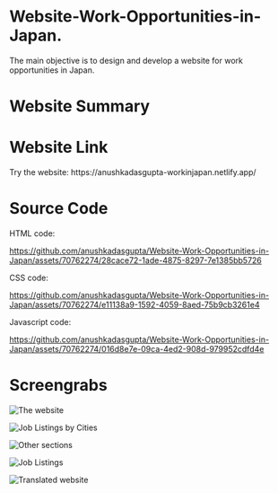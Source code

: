 # Website-Work-Opportunities-in-Japan.
The main objective is to design and develop a website for work opportunities in Japan.           
<h1>Website Summary</h1>

<h1>Website Link</h1>                          
Try the website: https://anushkadasgupta-workinjapan.netlify.app/


<h1>Source Code</h1>    
HTML code:                                                          



https://github.com/anushkadasgupta/Website-Work-Opportunities-in-Japan/assets/70762274/28cace72-1ade-4875-8297-7e1385bb5726           

CSS code:              



https://github.com/anushkadasgupta/Website-Work-Opportunities-in-Japan/assets/70762274/e11138a9-1592-4059-8aed-75b9cb3261e4          

Javascript code:          


https://github.com/anushkadasgupta/Website-Work-Opportunities-in-Japan/assets/70762274/016d8e7e-09ca-4ed2-908d-979952cdfd4e               
<h1>Screengrabs</h1>           

![The website](https://github.com/anushkadasgupta/Website-Work-Opportunities-in-Japan/assets/70762274/dd3aa961-2f9c-4d1a-9695-fa1d5eec94af)                  

![Job Listings by Cities](https://github.com/anushkadasgupta/Website-Work-Opportunities-in-Japan/assets/70762274/c3ae3be5-5325-48c6-8b7f-4bb707589e7c)                               

![Other sections](https://github.com/anushkadasgupta/Website-Work-Opportunities-in-Japan/assets/70762274/c7deb8d2-ad31-43f1-8fe7-2403ffcb1dda)                      

![Job Listings](https://github.com/anushkadasgupta/Website-Work-Opportunities-in-Japan/assets/70762274/527bb343-2e80-4f00-9f3a-7a8b59605f41)                          

![Translated website](https://github.com/anushkadasgupta/Website-Work-Opportunities-in-Japan/assets/70762274/917660e3-fca3-4849-a62c-5775c5234f7f)
                                            


